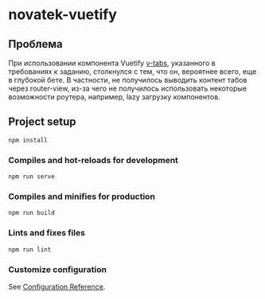 # novatek-vuetify

## Проблема
При использовании компонента Vuetify [v-tabs](https://next.vuetifyjs.com/en/components/tabs/),
указанного в требованиях к заданию, столкнулся с тем, что он, вероятнее всего,
еще в глубокой бете.
В частности, не получилось выводить контент табов через router-view,
из-за чего не получилось использовать некоторые возможности роутера, например, lazy загрузку компонентов.

## Project setup
```
npm install
```

### Compiles and hot-reloads for development
```
npm run serve
```

### Compiles and minifies for production
```
npm run build
```

### Lints and fixes files
```
npm run lint
```

### Customize configuration
See [Configuration Reference](https://cli.vuejs.org/config/).
